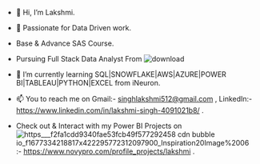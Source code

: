 - 👋 Hi, I’m Lakshmi. 
- 👀 Passionate for Data Driven work.
-  Base & Advance SAS Course.
-  Pursuing Full Stack Data Analyst From ![download](https://github.com/Lakshmi512/Lakshmi512/assets/108252202/556f7ce3-4386-4e9a-a05d-d8a8ae5c5675)



- 🌱 I’m currently learning SQL|SNOWFLAKE|AWS|AZURE|POWER BI|TABLEAU|PYTHON|EXCEL from iNeuron.
- 📫 You to reach me on Gmail:- singhlakshmi512@gmail.com , LinkedIn:- https://www.linkedin.com/in/lakshmi-singh-4091021b8/ .
- Check out & Interact with my Power BI Projects on ![https___f2fa1cdd9340fae53fcb49f577292458 cdn bubble io_f1677334218817x422295772312097900_Inspiration20Image%2006](https://github.com/Lakshmi512/Lakshmi512/assets/108252202/7c7eca0d-66a3-4e54-a55d-cfad849442a6)
 :- https://www.novypro.com/profile_projects/lakshmi .

<!---
Lakshmi512/Lakshmi512 is a ✨ special ✨ repository because its `README.md` (this file) appears on your GitHub profile.
You can click the Preview link to take a look at your changes.
--->
